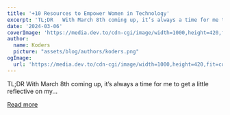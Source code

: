 ```yaml
---
title: '+10 Resources to Empower Women in Technology'
excerpt: 'TL;DR   With March 8th coming up, it’s always a time for me to get a little reflective on my...'
date: '2024-03-06'
coverImage: 'https://media.dev.to/cdn-cgi/image/width=1000,height=420,fit=cover,gravity=auto,format=auto/https%3A%2F%2Fdev-to-uploads.s3.amazonaws.com%2Fuploads%2Farticles%2Fx1mwevb2hfmoo2qyxzck.gif'
author:
  name: Koders
  picture: "assets/blog/authors/koders.png"
ogImage:
  url: 'https://media.dev.to/cdn-cgi/image/width=1000,height=420,fit=cover,gravity=auto,format=auto/https%3A%2F%2Fdev-to-uploads.s3.amazonaws.com%2Fuploads%2Farticles%2Fx1mwevb2hfmoo2qyxzck.gif'
---
```


TL;DR   With March 8th coming up, it’s always a time for me to get a little reflective on my...

[Read more](https://dev.to/marisogo/10-resources-to-empower-women-in-technology-2m6n)
